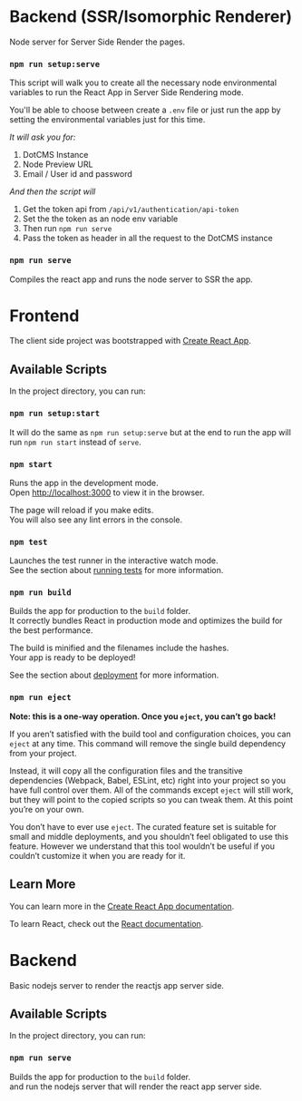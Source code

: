 # Backend (SSR/Isomorphic Renderer)
Node server for Server Side Render the pages.

### `npm run setup:serve`

This script will walk you to create all the necessary node environmental variables to run the React App in Server Side Rendering mode.

You'll be able to choose between create a `.env` file or just run the app by setting the environmental variables just for this time.

*It will ask you for:*
1. DotCMS Instance
2. Node Preview URL
3. Email / User id and password

*And then the script will*
1. Get the token api from `/api/v1/authentication/api-token`
2. Set the the token as an node env variable
4. Then run `npm run serve`
3. Pass the token as header in all the request to the DotCMS instance

### `npm run serve`

Compiles the react app and runs the node server to SSR the app.

# Frontend

The client side project was bootstrapped with [Create React App](https://github.com/facebook/create-react-app).

## Available Scripts

In the project directory, you can run:

### `npm run setup:start`
It will do the same as `npm run setup:serve` but at the end to run the app will run `npm run start` instead of `serve`.

### `npm start`

Runs the app in the development mode.<br>
Open [http://localhost:3000](http://localhost:3000) to view it in the browser.

The page will reload if you make edits.<br>
You will also see any lint errors in the console.

### `npm test`

Launches the test runner in the interactive watch mode.<br>
See the section about [running tests](https://facebook.github.io/create-react-app/docs/running-tests) for more information.

### `npm run build`

Builds the app for production to the `build` folder.<br>
It correctly bundles React in production mode and optimizes the build for the best performance.

The build is minified and the filenames include the hashes.<br>
Your app is ready to be deployed!

See the section about [deployment](https://facebook.github.io/create-react-app/docs/deployment) for more information.

### `npm run eject`

**Note: this is a one-way operation. Once you `eject`, you can’t go back!**

If you aren’t satisfied with the build tool and configuration choices, you can `eject` at any time. This command will remove the single build dependency from your project.

Instead, it will copy all the configuration files and the transitive dependencies (Webpack, Babel, ESLint, etc) right into your project so you have full control over them. All of the commands except `eject` will still work, but they will point to the copied scripts so you can tweak them. At this point you’re on your own.

You don’t have to ever use `eject`. The curated feature set is suitable for small and middle deployments, and you shouldn’t feel obligated to use this feature. However we understand that this tool wouldn’t be useful if you couldn’t customize it when you are ready for it.

## Learn More

You can learn more in the [Create React App documentation](https://facebook.github.io/create-react-app/docs/getting-started).

To learn React, check out the [React documentation](https://reactjs.org/).

# Backend
Basic nodejs server to render the reactjs app server side.

## Available Scripts

In the project directory, you can run:

### `npm run serve`

Builds the app for production to the `build` folder.<br>
and run the nodejs server that will render the react app server side.
